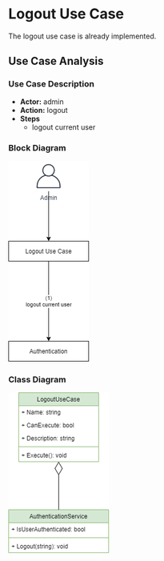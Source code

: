 # Logout Use Case

The logout use case is already implemented.

## Use Case Analysis

### Use Case Description

- **Actor:** admin
- **Action:** logout
- **Steps**
  - logout current user

### Block Diagram

![Block Diagram](README.resources/logout%20use%20case%20-%20block%20diagram.drawio.png)

### Class Diagram

![Class Diagram](README.resources/logout%20use%20case%20-%20class%20diagram.drawio.png)
